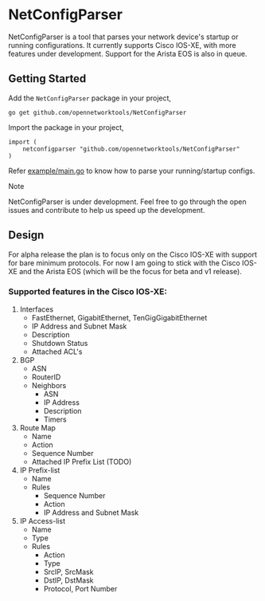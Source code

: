 # NetConfigParser

NetConfigParser is a tool that parses your network device's startup or running configurations. It currently supports Cisco IOS-XE, with more features under development. Support for the Arista EOS is also in queue.

## Getting Started

Add the `NetConfigParser` package in your project,

```
go get github.com/opennetworktools/NetConfigParser
```

Import the package in your project,

```
import (
	netconfigparser "github.com/opennetworktools/NetConfigParser"
)
```

Refer [example/main.go](example/main.go) to know how to parse your running/startup configs.

> [!NOTE]
> NetConfigParser is under development. Feel free to go through the open issues and contribute to help us speed up the development.

## Design

For alpha release the plan is to focus only on the Cisco IOS-XE with support for bare minimum protocols. For now I am going to stick with the Cisco IOS-XE and the Arista EOS (which will be the focus for beta and v1 release).

### Supported features in the Cisco IOS-XE:

1. Interfaces
    - FastEthernet, GigabitEthernet, TenGigGigabitEthernet
    - IP Address and Subnet Mask
    - Description
    - Shutdown Status
    - Attached ACL's
2. BGP
    - ASN
    - RouterID
    - Neighbors
        - ASN
        - IP Address
        - Description
        - Timers
3. Route Map
    - Name
    - Action
    - Sequence Number
    - Attached IP Prefix List (TODO)
4. IP Prefix-list
    - Name
    - Rules
        - Sequence Number
        - Action
        - IP Address and Subnet Mask
5. IP Access-list
    - Name
    - Type
    - Rules
        - Action
        - Type
        - SrcIP, SrcMask
        - DstIP, DstMask
        - Protocol, Port Number




